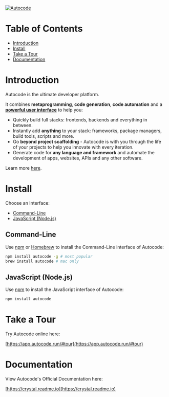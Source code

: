 
[![Autocode](https://rawgit.com/crystal/autocode/master/.autocode/image.svg)](https://autocode.run)



# Table of Contents

- [Introduction](#intro)
- [Install](#install)
- [Take a Tour](#tour)
- [Documentation](#docs)

<a name="intro"></a>

# Introduction

Autocode is the ultimate developer platform.

It combines **metaprogramming**, **code generation**, **code automation** and a **[powerful user interface](https://app.autocode.run)** to help you:

- Quickly build full stacks: frontends, backends and everything in between.
- Instantly add **anything** to your stack: frameworks, package managers, build tools, scripts and more.
- Go **beyond project scaffolding** - Autocode is with you through the life of your projects to help you innovate with every iteration.
- Generate code for **any language and framework** and automate the development of apps, websites, APIs and any other software.

Learn more [here](https://autocode.run).

<a name="install"></a>

# Install

Choose an Interface:

- [Command-Line](#install-cli)
- [JavaScript (Node.js)](#install-js)

<a name="install-cli"></a>

## Command-Line

Use [npm](https://npmjs.com) or [Homebrew](https://brew.sh) to install the Command-Line interface of Autocode:

```sh
npm install autocode -g # most popular
brew install autocode # mac only
```

<a name="install-js"></a>

## JavaScript (Node.js)

Use [npm](https://npmjs.com) to install the JavaScript interface of Autocode:

```sh
npm install autocode
```

<a name="tour"></a>

# Take a Tour

Try Autocode online here:

[https://app.autocode.run/#tour](https://app.autocode.run/#tour)

<a name="docs"></a>

# Documentation

View Autocode's Official Documentation here:

[https://crystal.readme.io](https://crystal.readme.io)

